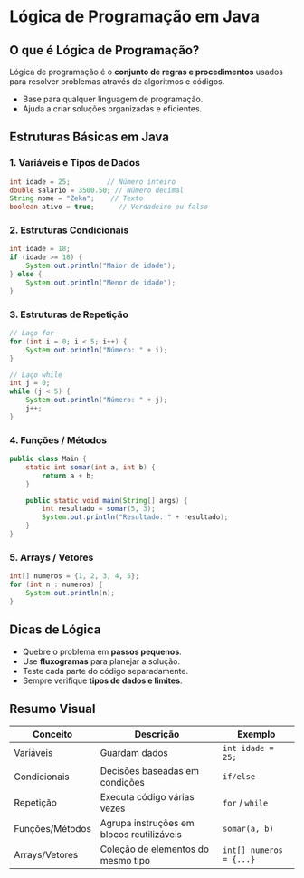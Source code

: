 # Lógica de Programação em Java

## O que é Lógica de Programação?

Lógica de programação é o **conjunto de regras e procedimentos** usados para resolver problemas através de algoritmos e códigos.

* Base para qualquer linguagem de programação.
* Ajuda a criar soluções organizadas e eficientes.

## Estruturas Básicas em Java

### 1. Variáveis e Tipos de Dados

```java
int idade = 25;         // Número inteiro
double salario = 3500.50; // Número decimal
String nome = "Zeka";    // Texto
boolean ativo = true;      // Verdadeiro ou falso
```

### 2. Estruturas Condicionais

```java
int idade = 18;
if (idade >= 18) {
    System.out.println("Maior de idade");
} else {
    System.out.println("Menor de idade");
}
```

### 3. Estruturas de Repetição

```java
// Laço for
for (int i = 0; i < 5; i++) {
    System.out.println("Número: " + i);
}

// Laço while
int j = 0;
while (j < 5) {
    System.out.println("Número: " + j);
    j++;
}
```

### 4. Funções / Métodos

```java
public class Main {
    static int somar(int a, int b) {
        return a + b;
    }

    public static void main(String[] args) {
        int resultado = somar(5, 3);
        System.out.println("Resultado: " + resultado);
    }
}
```

### 5. Arrays / Vetores

```java
int[] numeros = {1, 2, 3, 4, 5};
for (int n : numeros) {
    System.out.println(n);
}
```

## Dicas de Lógica

* Quebre o problema em **passos pequenos**.
* Use **fluxogramas** para planejar a solução.
* Teste cada parte do código separadamente.
* Sempre verifique **tipos de dados e limites**.

## Resumo Visual

| Conceito        | Descrição                                 | Exemplo                 |
| --------------- | ----------------------------------------- | ----------------------- |
| Variáveis       | Guardam dados                             | `int idade = 25;`       |
| Condicionais    | Decisões baseadas em condições            | `if/else`               |
| Repetição       | Executa código várias vezes               | `for` / `while`         |
| Funções/Métodos | Agrupa instruções em blocos reutilizáveis | `somar(a, b)`           |
| Arrays/Vetores  | Coleção de elementos do mesmo tipo        | `int[] numeros = {...}` |
